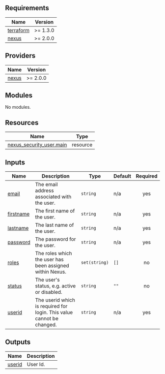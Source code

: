 ## Requirements

| Name | Version |
|------|---------|
| <a name="requirement_terraform"></a> [terraform](#requirement\_terraform) | >= 1.3.0 |
| <a name="requirement_nexus"></a> [nexus](#requirement\_nexus) | >= 2.0.0 |

## Providers

| Name | Version |
|------|---------|
| <a name="provider_nexus"></a> [nexus](#provider\_nexus) | >= 2.0.0 |

## Modules

No modules.

## Resources

| Name | Type |
|------|------|
| [nexus_security_user.main](https://registry.terraform.io/providers/datadrivers/nexus/latest/docs/resources/security_user) | resource |

## Inputs

| Name | Description | Type | Default | Required |
|------|-------------|------|---------|:--------:|
| <a name="input_email"></a> [email](#input\_email) | The email address associated with the user. | `string` | n/a | yes |
| <a name="input_firstname"></a> [firstname](#input\_firstname) | The first name of the user. | `string` | n/a | yes |
| <a name="input_lastname"></a> [lastname](#input\_lastname) | The last name of the user. | `string` | n/a | yes |
| <a name="input_password"></a> [password](#input\_password) | The password for the user. | `string` | n/a | yes |
| <a name="input_roles"></a> [roles](#input\_roles) | The roles which the user has been assigned within Nexus. | `set(string)` | `[]` | no |
| <a name="input_status"></a> [status](#input\_status) | The user's status, e.g. active or disabled. | `string` | `""` | no |
| <a name="input_userid"></a> [userid](#input\_userid) | The userid which is required for login. This value cannot be changed. | `string` | n/a | yes |

## Outputs

| Name | Description |
|------|-------------|
| <a name="output_userid"></a> [userid](#output\_userid) | User Id. |
